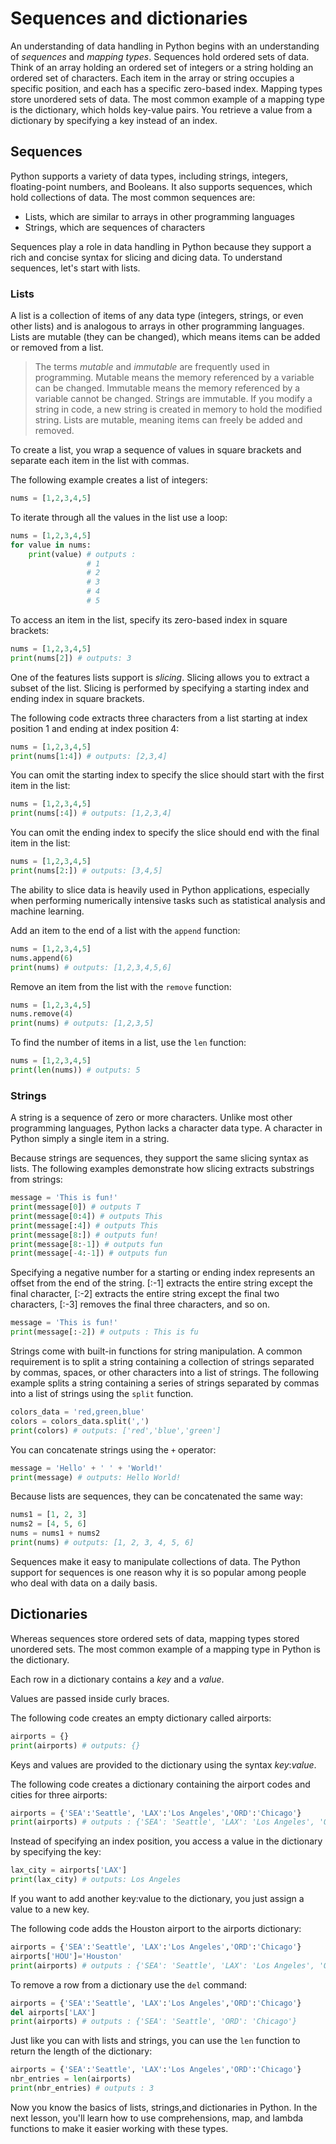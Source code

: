 # Sequences and dictionaries

An understanding of data handling in Python begins with an understanding of *sequences* and *mapping types*. Sequences hold ordered sets of data. Think of an array holding an ordered set of integers or a string holding an ordered set of characters. Each item in the array or string occupies a specific position, and each has a specific zero-based index. Mapping types store unordered sets of data. The most common example of a mapping type is the dictionary, which holds key-value pairs. You retrieve a value from a dictionary by specifying a key instead of an index.

## Sequences
 
Python supports a variety of data types, including strings, integers, floating-point numbers, and Booleans. It also supports sequences, which hold collections of data. The most common sequences are:

- Lists, which are similar to arrays in other programming languages
- Strings, which are sequences of characters

Sequences play a role in data handling in Python because they support a rich and concise syntax for slicing and dicing data. To understand sequences, let's start with lists.

### Lists

A list is a collection of items of any data type (integers, strings, or even other lists) and is analogous to arrays in other programming languages. Lists are mutable (they can be changed), which means items can be added or removed from a list.

> The terms *mutable* and *immutable* are frequently used in programming. Mutable means the memory referenced by a variable can be changed. Immutable means the memory referenced by a variable cannot be changed. Strings are immutable. If you modify a string in code, a new string is created in memory to hold the modified string. Lists are mutable, meaning items can freely be added and removed.

To create a list, you wrap a sequence of values in square brackets and separate each item in the list with commas. 

The following example creates a list of integers:

```python
nums = [1,2,3,4,5]
```

To iterate through all the values in the list use a loop:
```python
nums = [1,2,3,4,5]
for value in nums:
    print(value) # outputs : 
                 # 1
                 # 2
                 # 3
                 # 4
                 # 5 
```

To access an item in the list, specify its zero-based index in square brackets:

```python
nums = [1,2,3,4,5]
print(nums[2]) # outputs: 3
```

One of the features lists support is *slicing*. Slicing allows you to extract a subset of the list. Slicing is performed by specifying a starting index and ending index in square brackets.  

The following code extracts three characters from a list starting at index position 1 and ending at index position 4: 

```python
nums = [1,2,3,4,5]
print(nums[1:4]) # outputs: [2,3,4]
```

You can omit the starting index to specify the slice should start with the first item in the list:

```python
nums = [1,2,3,4,5]
print(nums[:4]) # outputs: [1,2,3,4]
```

You can omit the ending index to specify  the slice should end with the final item in the list:

```python
nums = [1,2,3,4,5]
print(nums[2:]) # outputs: [3,4,5]
```

The ability to slice data is heavily used in Python applications, especially when performing numerically intensive tasks such as statistical analysis and machine learning.

Add an item to the end of a list with the `append` function:

```python
nums = [1,2,3,4,5]
nums.append(6)
print(nums) # outputs: [1,2,3,4,5,6]
```

Remove an item from the list with the `remove` function:

```python
nums = [1,2,3,4,5]
nums.remove(4)
print(nums) # outputs: [1,2,3,5]
```

To find the number of items in a list, use the `len` function:

```python
nums = [1,2,3,4,5]
print(len(nums)) # outputs: 5
```

### Strings

A string is a sequence of zero or more characters. Unlike most other programming languages, Python lacks a character data type. A character in Python simply a single item in a string.

Because strings are sequences, they support the same slicing syntax as lists. The following examples demonstrate how slicing  extracts substrings from strings:

```python
message = 'This is fun!'
print(message[0]) # outputs T
print(message[0:4]) # outputs This
print(message[:4]) # outputs This
print(message[8:]) # outputs fun!
print(message[8:-1]) # outputs fun
print(message[-4:-1]) # outputs fun
```

Specifying a negative number for a starting or ending index represents an offset from the end of the string. [:-1] extracts the entire string except the final character, [:-2] extracts the entire string except the final two characters, [:-3] removes the final three characters, and so on.

```python
message = 'This is fun!'
print(message[:-2]) # outputs : This is fu
```

Strings come with built-in functions for string manipulation. A common requirement is to split a string containing a collection of strings separated by commas, spaces, or other characters into a list of strings. The following example splits a string containing a series of strings separated by commas into a list of strings using the `split` function.

```python
colors_data = 'red,green,blue'
colors = colors_data.split(',')
print(colors) # outputs: ['red','blue','green']
```

You can concatenate strings using the `+` operator:

```python
message = 'Hello' + ' ' + 'World!'
print(message) # outputs: Hello World!
```

Because lists are sequences, they can be concatenated the same way:

```python
nums1 = [1, 2, 3]
nums2 = [4, 5, 6]
nums = nums1 + nums2
print(nums) # outputs: [1, 2, 3, 4, 5, 6]
```


Sequences make it easy to manipulate collections of data. The Python support for sequences is one reason why it is so popular among people who deal with data on a daily basis.

## Dictionaries

Whereas sequences store ordered sets of data, mapping types stored unordered sets. The most common example of a mapping type in Python is the dictionary.

Each row in a dictionary contains a *key* and a *value*. 

Values are passed inside curly braces. 

The following code creates an empty dictionary called airports:

```python
airports = {}
print(airports) # outputs: {}
```

Keys and values are provided to the dictionary using the syntax *key*:*value*.

The following code creates a dictionary containing the airport codes and cities for three airports:
```python
airports = {'SEA':'Seattle', 'LAX':'Los Angeles','ORD':'Chicago'}
print(airports) # outputs : {'SEA': 'Seattle', 'LAX': 'Los Angeles', 'ORD': 'Chicago'}
```

Instead of specifying an index position, you access a value in the dictionary by specifying the key:
```python
lax_city = airports['LAX']
print(lax_city) # outputs: Los Angeles
```
If you want to add another key:value to the dictionary, you just assign a value to a new key.

The following code adds the Houston airport to the airports dictionary: 
```python
airports = {'SEA':'Seattle', 'LAX':'Los Angeles','ORD':'Chicago'}
airports['HOU']='Houston'
print(airports) # outputs : {'SEA': 'Seattle', 'LAX': 'Los Angeles', 'ORD': 'Chicago', 'HOU': 'Houston'}
```
To remove a row from a dictionary use the `del` command:
```python
airports = {'SEA':'Seattle', 'LAX':'Los Angeles','ORD':'Chicago'}
del airports['LAX']
print(airports) # outputs : {'SEA': 'Seattle', 'ORD': 'Chicago'}
```
Just like you can with lists and strings, you can use the `len` function to return the length of the dictionary:
```python
airports = {'SEA':'Seattle', 'LAX':'Los Angeles','ORD':'Chicago'}
nbr_entries = len(airports)
print(nbr_entries) # outputs : 3
```

Now you know the basics of lists, strings,and dictionaries in Python. In the next lesson, you'll learn how to use comprehensions, map, and lambda functions to make it easier working with these types.